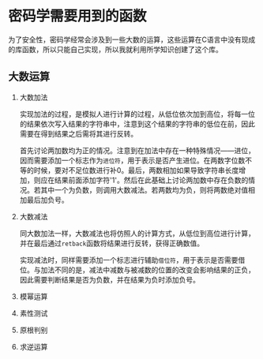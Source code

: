 # 密码学需要用到的函数

为了安全性，密码学经常会涉及到一些大数的运算，这些运算在C语言中没有现成的库函数，所以只能自己实现，所以我就利用所学知识创建了这个库。

## 大数运算

1. 大数加法

   实现加法的过程，是模拟人进行计算的过程，从低位依次加到高位，将每一位的结果依次写入结果的字符串中，注意到这个结果的字符串的低位在前，因此需要在得到结果之后需将其进行反转。

   首先讨论两加数均为正的情况。注意到在加法中存在一种特殊情况——进位，因而需要添加一个标志作为`进位符`，用于表示是否产生进位。在两数字位数不等的时候，要对不足位数进行补0。最后，两数相加如果导致字符串长度增加，则应在结果前面添加字符'1'。然后在此基础上讨论两加数中存在负数的情况。若其中一个为负数，则调用大数减法。若两数均为负，则将两数绝对值相加最后加负号。

2. 大数减法

   同大数加法一样，大数减法也将仿照人的计算方式，从低位到高位进行计算，并在最后通过`retback`函数将结果进行反转，获得正确数值。

   实现减法时，同样需要添加一个标志进行辅助`借位符`，用于表示是否需要借位。与加法不同的是，减法中减数与被减数的位置的改变会影响结果的正负，因此需要判断结果是否为负数，并在结果为负时添加负号。

1. 模幂运算
2. 素性测试
3. 原根判别
4. 求逆运算